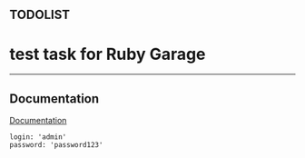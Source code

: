 ## TODOLIST
# test task for Ruby Garage

---
## Documentation

[ Documentation ](https://warm-eyrie-14176.herokuapp.com/apipie)

```
login: 'admin'
password: 'password123'
```
